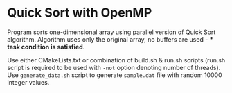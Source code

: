 # Quick Sort with OpenMP

Program sorts one-dimensional array using parallel version of Quick Sort algorithm.
Algorithm uses only the original array, no buffers are used - **\* task condition is satisfied**.

Use either CMakeLists.txt or combination of build.sh & run.sh scripts
(run.sh script is required to be used with `-not` option denoting number of threads).
Use `generate_data.sh` script to generate `sample.dat` file with random 10000 integer values.
